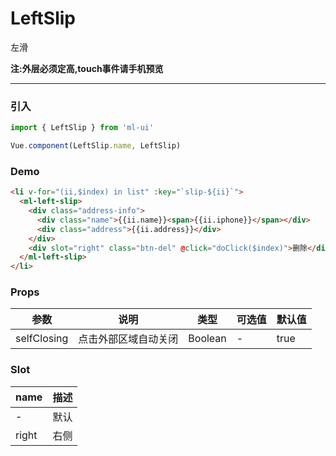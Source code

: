 # LeftSlip

左滑 

<strong>注:外层必须定高,touch事件请手机预览</strong>
<hr>
 
### 引入
```js
import { LeftSlip } from 'ml-ui'

Vue.component(LeftSlip.name, LeftSlip)
```
### Demo
```html
<li v-for="(ii,$index) in list" :key="`slip-${ii}`">
  <ml-left-slip>
    <div class="address-info">
      <div class="name">{{ii.name}}<span>{{ii.iphone}}</span></div>
      <div class="address">{{ii.address}}</div>
    </div>
    <div slot="right" class="btn-del" @click="doClick($index)">删除</div>
  </ml-left-slip>
</li>
```
### Props
| 参数          | 说明            | 类型            | 可选值                 | 默认值   |
|-------------  |---------------- |---------------- |---------------------- |-------- |
| selfClosing  |  点击外部区域自动关闭  | Boolean  |  - |  true| 

### Slot
| name | 描述 |
| -- | --- | 
| - | 默认 | 
| right | 右侧 | 